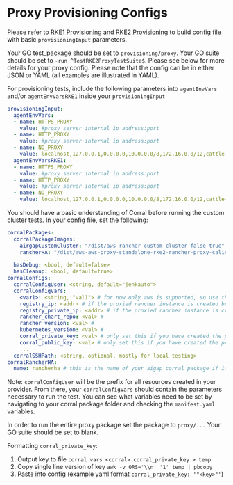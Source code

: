 
# Proxy Provisioning Configs

Please refer to [RKE1 Provisioning](../rke1/README.md) and [RKE2 Provisioning](../rke2/README.md) to build config file with basic `provisioningInput` parameters.

Your GO test_package should be set to `provisioning/proxy`.
Your GO suite should be set to `-run ^TestRKE2ProxyTestSuite$`.
Please see below for more details for your proxy config. Please note that the config can be in either JSON or YAML (all examples are illustrated in YAML).

For provisioning tests, include the following parameters into `agentEnvVars` and/or `agentEnvVarsRKE1` inside your `provisioningInput` 

```yaml
provisioningInput:
  agentEnvVars:
  - name: HTTPS_PROXY
    value: #proxy server internal ip address:port
  - name: HTTP_PROXY
    value: #proxy server internal ip address:port
  - name: NO_PROXY
    value: localhost,127.0.0.1,0.0.0.0,10.0.0.0/8,172.16.0.0/12,cattle-system.svc
  agentEnvVarsRKE1:
  - name: HTTPS_PROXY
    value: #proxy server internal ip address:port
  - name: HTTP_PROXY
    value: #proxy server internal ip address:port
  - name: NO_PROXY
    value: localhost,127.0.0.1,0.0.0.0,10.0.0.0/8,172.16.0.0/12,cattle-system.svc
```

You should have a basic understanding of Corral before running the custom cluster tests. 
In your config file, set the following:
```yaml
corralPackages:
  corralPackageImages:
    airgapCustomCluster: "/dist/aws-rancher-custom-cluster-false-true"
    rancherHA: "/dist/aws-aws-proxy-standalone-rke2-rancher-proxy-calico-true-2.15.1-1.11.0" # the name of the corral rancher is configurable with config entry above
    ...
  hasDebug: <bool, default=false>
  hasCleanup: <bool, default=true>
corralConfigs:
  corralConfigUser: <string, default="jenkauto">
  corralConfigVars:
    <var1>: <string, "val1"> # for now only aws is supported, so use the appropriate aws vars
    registry_ip: <addr> # if the proxied rancher instance is created beforehand (not in the same job) set this to the registry public IP, otherwise it is automatically done in the job. 
    registry_private_ip: <addr> # if the proxied rancher instance is created beforehand (not in the same job) set this to the registry private IP, otherwise it is automatically done in the job.
    rancher_chart_repo: <val> #  
    rancher_version: <val> #
    kubernetes_version: <val> #
    corral_private_key: <val> # only set this if you have created the proxied rancher instance beforehand. By doing `corral vars <corral> corral_private_key`
    corral_public_key: <val> # only set this if you have created the proxied rancher instance beforehand. By doing `corral vars <corral> corral_private_key`
    ...
  corralSSHPath: <string, optional, mostly for local testing>
corralRancherHA:
  name: rancherha # this is the name of your aigap corral package if it hasn't been created beforehand
```

Note: `corralConfigUser` will be the prefix for all resources created in your provider. 
From there, your `corralConfigVars` should contain the parameters necessary to run the test. You can see what variables need to be set by navigating to your corral package folder and checking the `manifest.yaml` variables.

In order to run the entire proxy package set the package to `proxy/...` Your GO suite should be set to blank. 

Formatting `corral_private_key`:
1. Output key to file `corral vars <corral> corral_private_key > temp`
2. Copy single line version of key `awk -v ORS='\\n' '1' temp | pbcopy`
3. Paste into config (example yaml format `corral_private_key: '"<key>"'`)